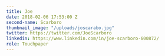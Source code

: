 ```yaml
---
title: Joe
date: 2018-02-06 17:53:00 Z
second-name: Scarboro
thumbnail_image: "/uploads/joscarabo.jpg"
twitter: https://twitter.com/JoeScarboro
linkedin: https://www.linkedin.com/in/joe-scarboro-600872/
role: Touchpaper
---
```


